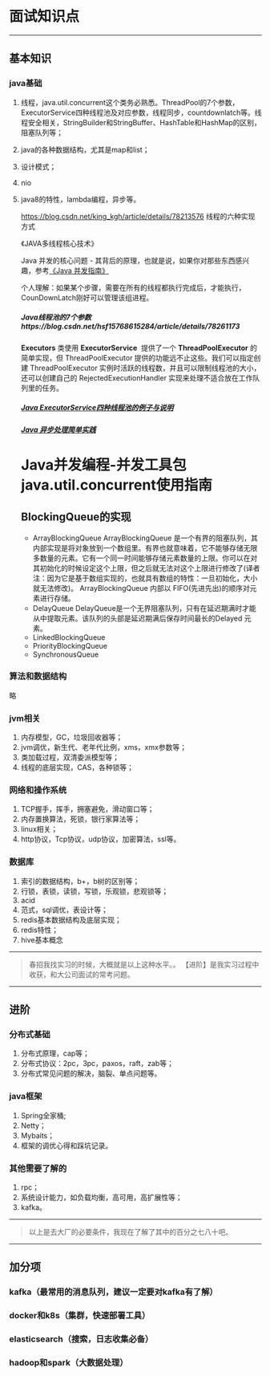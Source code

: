 # 面试知识点

------

## 基本知识

### java基础

1. 线程，java.util.concurrent这个类务必熟悉。ThreadPool的7个参数，ExecutorService四种线程池及对应参数，线程同步，countdownlatch等。线程安全相关，StringBuilder和StringBuffer、HashTable和HashMap的区别，阻塞队列等；

2. java的各种数据结构，尤其是map和list；

3. 设计模式；

4. nio

5. java8的特性，lambda编程，异步等。

   https://blog.csdn.net/king_kgh/article/details/78213576 线程的六种实现方式

   《JAVA多线程核心技术》 

    Java 并发的核心问题 - 其背后的原理，也就是说，如果你对那些东西感兴趣，参考[《Java 并发指南》](http://tutorials.jenkov.com/java-concurrency/index.html) 

   个人理解：如果某个步骤，需要在所有的线程都执行完成后，才能执行，CounDownLatch刚好可以管理该组进程。 

   ##### Java线程池的7个参数https://blog.csdn.net/hsf15768615284/article/details/78261173

   **Executors** 类使用 **ExecutorService**  提供了一个 **ThreadPoolExecutor** 的简单实现，但 ThreadPoolExecutor 提供的功能远不止这些。我们可以指定创建 ThreadPoolExecutor 实例时活跃的线程数，并且可以限制线程池的大小，还可以创建自己的 RejectedExecutionHandler 实现来处理不适合放在工作队列里的任务。 

   ##### *[Java ExecutorService四种线程池的例子与说明](https://www.cnblogs.com/zhaoyan001/p/7049627.html)*

   ##### **[Java 异步处理简单实践](https://www.cnblogs.com/fangfan/p/4047932.html)**

   # Java并发编程-并发工具包java.util.concurrent使用指南

   ## **BlockingQueue的实现**

   - ArrayBlockingQueue ArrayBlockingQueue 是一个有界的阻塞队列，其内部实现是将对象放到一个数组里。有界也就意味着，它不能够存储无限多数量的元素。它有一个同一时间能够存储元素数量的上限。你可以在对其初始化的时候设定这个上限，但之后就无法对这个上限进行修改了(译者注：因为它是基于数组实现的，也就具有数组的特性：一旦初始化，大小就无法修改)。 ArrayBlockingQueue 内部以 FIFO(先进先出)的顺序对元素进行存储。
   - DelayQueue DelayQueue是一个无界阻塞队列，只有在延迟期满时才能从中提取元素。该队列的头部是延迟期满后保存时间最长的Delayed 元素。
   - LinkedBlockingQueue
   - PriorityBlockingQueue
   - SynchronousQueue

### 算法和数据结构

略

### jvm相关

1. 内存模型，GC，垃圾回收器等；
2. jvm调优，新生代、老年代比例，xms，xmx参数等；
3. 类加载过程，双清委派模型等；
4. 线程的底层实现，CAS，各种锁等；

### 网络和操作系统

1. TCP握手，挥手，拥塞避免，滑动窗口等；
2. 内存置换算法，死锁，银行家算法等；
3. linux相关；
4. http协议，Tcp协议，udp协议，加密算法，ssl等。

### 数据库

1. 索引的数据结构，b+，b树的区别等；
2. 行锁，表锁，读锁，写锁，乐观锁，悲观锁等；
3. acid
4. 范式，sql调优，表设计等；
5. redis基本数据结构及底层实现；
6. redis特性；
7. hive基本概念

------

> 春招我找实习的时候，大概就是以上这种水平。。 【进阶】是我实习过程中收获，和大公司面试的常考问题。

------

## 进阶

### 分布式基础

1. 分布式原理，cap等；
2. 分布式协议：2pc，3pc，paxos，raft，zab等；
3. 分布式常见问题的解决，脑裂、单点问题等。

### java框架

1. Spring全家桶;
2. Netty；
3. Mybaits；
4. 框架的调优心得和踩坑记录。

### 其他需要了解的

1. rpc；
2. 系统设计能力，如负载均衡，高可用，高扩展性等；
3. kafka。

------

> 以上是去大厂的必要条件，我现在了解了其中的百分之七八十吧。

------

## 加分项

### kafka（最常用的消息队列，建议一定要对kafka有了解）

### docker和k8s（集群，快速部署工具）

### elasticsearch（搜索，日志收集必备）

### hadoop和spark（大数据处理）